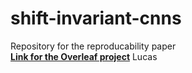 # shift-invariant-cnns
Repository for the reproducability paper  
**[Link for the Overleaf project](https://www.overleaf.com/7393841734ghzjrqcbqjgm)**
Lucas 